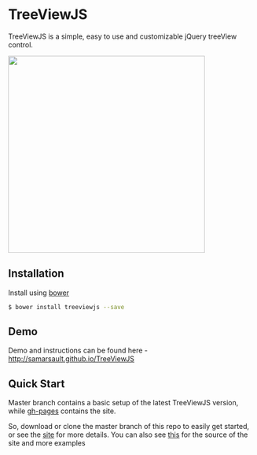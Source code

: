 TreeViewJS
===

TreeViewJS is a simple, easy to use and customizable jQuery treeView control.

<img src="http://s15.postimg.org/rjyuh87ej/treeviewjs_screenshot.png" width="400">

Installation
---
Install using [bower](http://bower.io)
```sh
$ bower install treeviewjs --save
```
Demo
---
Demo and instructions can be found here - http://samarsault.github.io/TreeViewJS


Quick Start
---
Master branch contains a basic setup of the latest TreeViewJS version, while [gh-pages][2] contains the site.

So, download or clone the master branch of this repo to easily get started, or see the [site][1] for more details. You can also see [this][2] for the source of the site and more examples

[1]:http://samarsault.github.io/TreeViewJS
[2]:https://github.com/samarsault/TreeViewJS/tree/gh-pages
